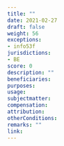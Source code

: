 ```yaml
---
title: ""
date: 2021-02-27
draft: false
weight: 56
exceptions:
- info53f
jurisdictions:
- BE
score: 0
description: "" 
beneficiaries:
purposes: 
usage:
subjectmatter:
compensation:
attribution: 
otherConditions: 
remarks: ""
link: 
---
```

